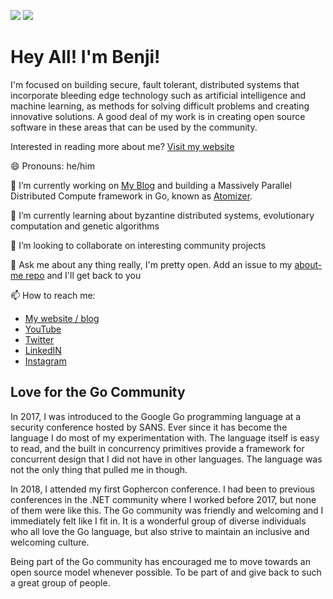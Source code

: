 <!--
**benjivesterby/benjivesterby** is a ✨ _special_ ✨ repository because its `README.md` (this file) appears on your GitHub profile.

Here are some ideas to get you started:

- 🔭 I’m currently working on ...
- 🌱 I’m currently learning ...
- 👯 I’m looking to collaborate on ...
- 🤔 I’m looking for help with ...
- 💬 Ask me about ...
- 📫 How to reach me: ...
- 😄 Pronouns: ...
- ⚡ Fun fact: ...
-->

![](https://raw.githubusercontent.com/benjivesterby/github-stats/master/generated/overview.svg)
![](https://raw.githubusercontent.com/benjivesterby/github-stats/master/generated/languages.svg)

# Hey All! I'm Benji!

I'm focused on building secure, fault tolerant, distributed systems that incorporate bleeding edge technology such as artificial intelligence and machine learning, as methods for solving difficult problems and creating innovative solutions. A good deal of my work is in creating open source software in these areas that can be used by the community.

Interested in reading more about me? [Visit my website](https://benjiv.com/about-me/)

😄 Pronouns: he/him

🔭 I’m currently working on [My Blog](https://benjiv.com) and building a Massively Parallel Distributed Compute framework in Go, known as [Atomizer](https://github.com/devnw/atomizer).

🌱 I’m currently learning about byzantine distributed systems, evolutionary computation and genetic algorithms

👯 I’m looking to collaborate on interesting community projects

💬 Ask me about any thing really, I'm pretty open. Add an issue to my [about-me repo](https://github.com/benjivesterby/benjivesterby) and I'll get back to you

📫 How to reach me:
* [My website / blog](https://benjiv.com)
* [YouTube](https://youtube.com/c/benjivesterby)
* [Twitter](https://twitter.com/benjivesterby)
* [LinkedIN](https://www.linkedin.com/in/benjaminvesterby/)
* [Instagram](https://www.instagram.com/benji.vesterby/)

## Love for the Go Community

In 2017, I was introduced to the Google Go programming language at a security conference hosted by SANS. Ever since it has become the language I do most of my experimentation with. The language itself is easy to read, and the built in concurrency primitives provide a framework for concurrent design that I did not have in other languages. The language was not the only thing that pulled me in though.

In 2018, I attended my first Gophercon conference. I had been to previous conferences in the .NET community where I worked before 2017, but none of them were like this. The Go community was friendly and welcoming and I immediately felt like I fit in. It is a wonderful group of diverse individuals who all love the Go language, but also strive to maintain an inclusive and welcoming culture.

Being part of the Go community has encouraged me to move towards an open source model whenever possible. To be part of and give back to such a great group of people.
